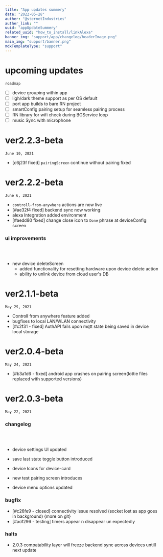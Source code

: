 ```yaml
---
title: "App updates summery"
date: "2022-05-28"
auther: "@sternetIndustries"
auther_link: ""
uuid: "appUpdateSummery"
related_uuid: "how_to_install/linkAlexa"
banner_img: "support/app/changelog/headerImage.png"
main_img: "support/banner.png"
mdxTemplateType: "support"
---
```


# upcoming updates

`roadmap`

- [ ] device grouping within app
- [ ] ligh/dark theme support as per OS default
- [ ] port app builds to bare RN project
- [ ] smartConfig pairing setup for seamless pairing process
- [ ] RN library for wifi check during BGService loop
- [ ] music Sync with microphone

# ver2.2.3-beta

`June 10, 2021`

- [c6j23f fixed] `pairingScreen` continue without pairing fixed

# ver2.2.2-beta

`June 6, 2021`

- `controll-from-anywhere` actions are now live
- [#ae32f4 fixed] backend sync now working
- alexa Integration added environment
- [#aedd80 fixed] change close icon to `Done` phrase at deviceConfig screen

### ui improvements

<br></br>

- new device deleteScreen
  - added functionality for resetting hardware upon device delete action
  - ability to unlink device from cloud user's DB

# ver2.1.1-beta

`May 29, 2021`

- Controll from anywhere feature added
- bugfixes to local LAN/WLAN connectivity
- [#c2f31 - fixed] AuthAPI fails upon mqtt state being saved in device local storage

# ver2.0.4-beta

`May 24, 2021`

- [#b3a1d6 - fixed] android app crashes on pairing screen{lottie files replaced with supported versions}

# ver2.0.3-beta

`May 22, 2021`

### changelog

<br></br>

- device settings UI updated
- save last state toggle button introduced
- device Icons for device-card

- new test pairing screen introduces
- device menu options updated

### bugfix

- [#c26fe9 - closed] connectivity issue resolved (socket lost as app goes in background) {more on git}
- [#ao1296 - testing] timers appear n disappear un expectedly

### halts

- 2.0.3 compatability layer will freeze backend sync across devices untill next update

<br></br>
<br></br>
